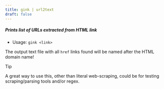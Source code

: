 ```yaml
---
title: gink | url2text 
draft: false 
---
```


##### Prints list of URLs extracted from HTML link

- Usage: `gink <link>`

The output text file with all `href` links found will be named after the HTML domain name!

> [!TIP]
> A great way to use this, other than literal web-scraping, could be for testing scraping/parsing tools and/or regex. 